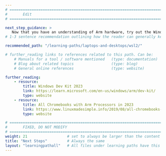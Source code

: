 ```yaml
---
# ================================================================================
#       Edit
# ================================================================================

next_step_guidance: >
   Now that you have an understanding of Arm hardware, try out the Windows Subsystem for Linux (WSL2) on Arm. 
# 1-3 sentence recommendation outlining how the reader can generally keep learning about these topics, and a specific explanation of why the next step is being recommended.

recommended_path: "/learning-paths/laptops-and-desktops/wsl2/" 

# further_reading links to references related to this path. Can be:
    # Manuals for a tool / software mentioned   (type: documentation)
    # Blog about related topics                 (type: blog)
    # General online references                 (type: website) 

further_reading:
    - resource:
        title: Windows Dev Kit 2023
        link: https://learn.microsoft.com/en-us/windows/arm/dev-kit/ 
        type: website
    - resource:
        title: All Chromebooks with Arm Processors in 2023
        link: https://www.linuxmadesimple.info/2019/08/all-chromebooks-with-arm-processors-in.html
        type: website

# ================================================================================
#       FIXED, DO NOT MODIFY
# ================================================================================
weight: 21                  # set to always be larger than the content in this path, and one more than 'review'
title: "Next Steps"         # Always the same
layout: "learningpathall"   # All files under learning paths have this same wrapper
---
```

